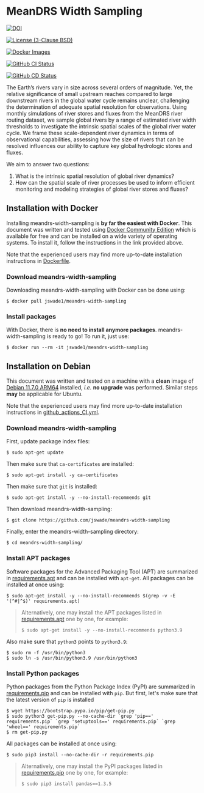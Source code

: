 # MeanDRS Width Sampling
[![DOI](https://zenodo.org/badge/DOI/10.5281/zenodo.14538184.svg)](https://doi.org/10.5281/zenodo.14538184)

[![License (3-Clause BSD)](https://img.shields.io/badge/license-BSD%203--Clause-yellow.svg)](https://github.com/jswade/meandrs-width-sampling/blob/main/LICENSE)

[![Docker Images](https://img.shields.io/badge/docker-images-blue?logo=docker)](https://hub.docker.com/r/jswade1/meandrs-width-sampling/tags)

[![GitHub CI Status](https://github.com/jswade/meandrs-width-sampling/actions/workflows/github_actions_CI.yml/badge.svg)](https://github.com/jswade/meandrs-width-sampling/actions/workflows/github_actions_CI.yml)

[![GitHub CD Status](https://github.com/jswade/meandrs-width-sampling/actions/workflows/github_actions_CD.yml/badge.svg)](https://github.com/jswade/meandrs-width-sampling/actions/workflows/github_actions_CD.yml)

The Earth’s rivers vary in size across several orders of magnitude. Yet, the 
relative significance of small upstream reaches compared to large downstream 
rivers in the global water cycle remains unclear, challenging the determination 
of adequate spatial resolution for observations. Using monthly simulations of 
river stores and fluxes from the MeanDRS river routing dataset, we sample 
global rivers by a range of estimated river width thresholds to investigate the
intrinsic spatial scales of the global river water cycle. We frame these 
scale-dependent river dynamics in terms of observational capabilities, 
assessing how the size of rivers that can be resolved influences our ability to
capture key global hydrologic stores and fluxes. 
 
We aim to answer two questions:
1.    What is the intrinsic spatial resolution of global river dynamics?
2.    How can the spatial scale of river processes be used to inform efficient 
monitoring and modeling strategies of global river stores and fluxes? 


## Installation with Docker
Installing meandrs-width-sampling is **by far the easiest with Docker**. This 
document was written and tested using
[Docker Community Edition](https://www.docker.com/community-edition#/download)
which is available for free and can be installed on a wide variety of operating
systems. To install it, follow the instructions in the link provided above.

Note that the experienced users may find more up-to-date installation
instructions in
[Dockerfile](https://github.com/jswade/meandrs-width-sampling/blob/main/Dockerfile).


### Download meandrs-width-sampling
Downloading meandrs-width-sampling with Docker can be done using:

```
$ docker pull jswade1/meandrs-width-sampling
```

### Install packages
With Docker, there is **no need to install anymore packages**.
meandrs-width-sampling is ready to go! To run it, just use:

```
$ docker run --rm -it jswade1/meandrs-width-sampling
```

## Installation on Debian
This document was written and tested on a machine with a **clean** image of 
[Debian 11.7.0 ARM64](https://cdimage.debian.org/cdimage/archive/11.7.0/arm64/iso-cd/debian-11.7.0-arm64-netinst.iso)
installed, *i.e.* **no upgrade** was performed. 
Similar steps **may** be applicable for Ubuntu.

Note that the experienced users may find more up-to-date installation 
instructions in
[github\_actions\_CI.yml](https://github.com/jswade/meandrs-width-sampling/blob/main/.github/workflows/github_actions_CI.yml).

### Download meandrs-width-sampling
First, update package index files: 

```
$ sudo apt-get update
```

Then make sure that `ca-certificates` are installed: 

```
$ sudo apt-get install -y ca-certificates
```

Then make sure that `git` is installed: 

```
$ sudo apt-get install -y --no-install-recommends git
```

Then download meandrs-width-sampling:

```
$ git clone https://github.com/jswade/meandrs-width-sampling
```

Finally, enter the meandrs-width-sampling directory:

```
$ cd meandrs-width-sampling/
```

### Install APT packages
Software packages for the Advanced Packaging Tool (APT) are summarized in 
[requirements.apt](https://github.com/jswade/meandrs-width-sampling/blob/main/requirements.apt)
and can be installed with `apt-get`. All packages can be installed at once using:

```
$ sudo apt-get install -y --no-install-recommends $(grep -v -E '(^#|^$)' requirements.apt)
```

> Alternatively, one may install the APT packages listed in 
> [requirements.apt](https://github.com/jswade/meandrs-width-sampling/blob/main/requirements.apt)
> one by one, for example:
>
> ```
> $ sudo apt-get install -y --no-install-recommends python3.9
>```

Also make sure that `python3` points to `python3.9`:

```
$ sudo rm -f /usr/bin/python3
$ sudo ln -s /usr/bin/python3.9 /usr/bin/python3
```

### Install Python packages
Python packages from the Python Package Index (PyPI) are summarized in
[requirements.pip](https://github.com/jswade/meandrs-width-sampling/blob/main/requirements.pip)
and can be installed with `pip`. But first, let's make sure that the latest
version of `pip` is installed

```
$ wget https://bootstrap.pypa.io/pip/get-pip.py
$ sudo python3 get-pip.py --no-cache-dir `grep 'pip==' requirements.pip` `grep 'setuptools==' requirements.pip` `grep 'wheel==' requirements.pip`
$ rm get-pip.py
```

All packages can be installed at once using:

```
$ sudo pip3 install --no-cache-dir -r requirements.pip
```

> Alternatively, one may install the PyPI packages listed in 
> [requirements.pip](https://github.com/jswade/meandrs-width-sampling/blob/main/requirements.pip)
> one by one, for example:
>
> ```
> $ sudo pip3 install pandas==1.3.5
> ```
